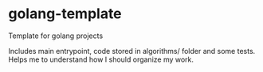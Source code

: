 # golang-template

Template for golang projects

Includes main entrypoint, code stored in algorithms/ folder and some tests. Helps me to understand how I should organize my work.
